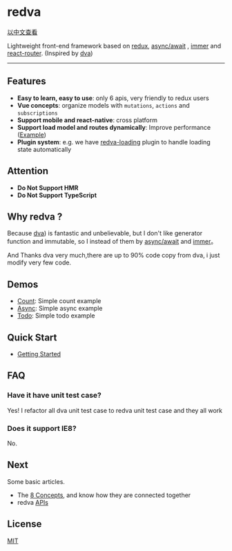 # redva

[以中文查看](./README_zh-CN.md)

Lightweight front-end framework based on [redux](https://github.com/reactjs/redux), [async/await](http://babeljs.io/docs/plugins/syntax-async-functions) , [immer](https://github.com/mweststrate/immer) and [react-router](https://github.com/ReactTraining/react-router). (Inspired by [dva](https://github.com/dvajs/dva))

---

## Features

* **Easy to learn, easy to use**: only 6 apis, very friendly to redux users
* **Vue concepts**: organize models with `mutations`, `actions` and `subscriptions`
* **Support mobile and react-native**: cross platform
* **Support load model and routes dynamically**: Improve performance ([Example](https://github.com/fishedee/redva/blob/master/docs/API.md#dvadynamic))
* **Plugin system**: e.g. we have [redva-loading](https://github.com/fishedee/redva/tree/master/packages/dva-loading) plugin to handle loading state automatically

## Attention

* **Do Not Support HMR**
* **Do Not Support TypeScript**

## Why redva ?

Because [dva](https://github.com/dvajs/dva)) is fantastic and unbelievable, but I don't like generator function and immutable, so I instead of them by [async/await](http://babeljs.io/docs/plugins/syntax-async-functions) and [immer](https://github.com/mweststrate/immer)。

And Thanks dva very much,there are up to 90% code copy from dva, i just modify very few code.

## Demos

* [Count](https://github.com/fishedee/redva/tree/master/examples/counter): Simple count example
* [Async](https://github.com/fishedee/redva/tree/master/examples/async): Simple async example
* [Todo](https://github.com/fishedee/redva/tree/master/examples/todomvc): Simple todo example

## Quick Start

- [Getting Started](https://github.com/fishedee/redva/blob/master/docs/GettingStarted.md)

## FAQ

### Have it have unit test case?

Yes! I refactor all dva unit test case to redva unit test case and they all work

### Does it support IE8?

No.

## Next

Some basic articles.

* The [8 Concepts](https://github.com/fishedee/redva/blob/master/docs/Concepts.md), and know how they are connected together
* redva [APIs](https://github.com/fishedee/redva/blob/master/docs/API.md)

## License

[MIT](https://tldrlegal.com/license/mit-license)
